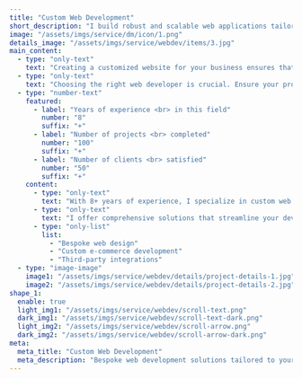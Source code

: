 ```yaml
---
title: "Custom Web Development"
short_description: "I build robust and scalable web applications tailored to modern business requirements and user expectations."
image: "/assets/imgs/service/dm/icon/1.png"
details_image: "/assets/imgs/service/webdev/items/3.jpg"
main_content:
  - type: "only-text"
    text: "Creating a customized website for your business ensures that it stands out from the competition. Our custom web development services offer tailored solutions that reflect your brand and meet your specific requirements."
  - type: "only-text"
    text: "Choosing the right web developer is crucial. Ensure your project is handled by professionals who can deliver a unique and efficient web presence."
  - type: "number-text"
    featured:
      - label: "Years of experience <br> in this field"
        number: "8"
        suffix: "+"
      - label: "Number of projects <br> completed"
        number: "100"
        suffix: "+"
      - label: "Number of clients <br> satisfied"
        number: "50"
        suffix: "+"
    content:
      - type: "only-text"
        text: "With 8+ years of experience, I specialize in custom web development using PHP, WordPress, Shopify, React, and Node.js. My approach focuses on creating unique, responsive, and user-friendly websites that cater to your business needs."
      - type: "only-text"
        text: "I offer comprehensive solutions that streamline your development process and ensure a seamless user experience."
      - type: "only-list"
        list:
          - "Bespoke web design"
          - "Custom e-commerce development"
          - "Third-party integrations"
  - type: "image-image"
    image1: "/assets/imgs/service/webdev/details/project-details-1.jpg"
    image2: "/assets/imgs/service/webdev/details/project-details-2.jpg"
shape_1:
  enable: true
  light_img1: "/assets/imgs/service/webdev/scroll-text.png"
  dark_img1: "/assets/imgs/service/webdev/scroll-text-dark.png"
  light_img2: "/assets/imgs/service/webdev/scroll-arrow.png"
  dark_img2: "/assets/imgs/service/webdev/scroll-arrow-dark.png"
meta:
  meta_title: "Custom Web Development"
  meta_description: "Bespoke web development solutions tailored to your specific needs."
---
```


